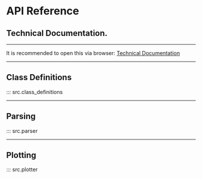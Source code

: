 # API Reference
## Technical Documentation.

***
It is recommended to open this via browser: <a href="https://ms2206.github.io/FastQCParser/api">Technical Documentation</a>
***

## Class Definitions
::: src.class_definitions

***

## Parsing
::: src.parser

***

## Plotting
::: src.plotter


